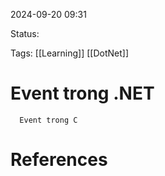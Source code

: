 
2024-09-20 09:31

Status:

Tags: [[Learning]] [[DotNet]]


# Event trong .NET
      Event trong C



# References





